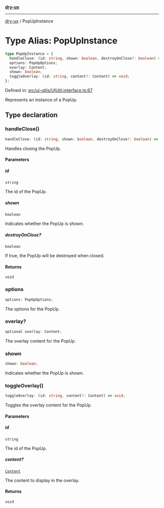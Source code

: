 [**dry-ux**](../README.md)

***

[dry-ux](../globals.md) / PopUpInstance

# Type Alias: PopUpInstance

```ts
type PopUpInstance = {
  handleClose: (id: string, shown: boolean, destroyOnClose?: boolean) => void;
  options: PopUpOptions;
  overlay: Content;
  shown: boolean;
  toggleOverlay: (id: string, content?: Content) => void;
};
```

Defined in: [src/ui-utils/UIUtil.interface.ts:67](https://github.com/navedr/dry-ux/blob/86c22f6b530b5213bb68b86926f9eb34d851fb9f/src/ui-utils/UIUtil.interface.ts#L67)

Represents an instance of a PopUp.

## Type declaration

### handleClose()

```ts
handleClose: (id: string, shown: boolean, destroyOnClose?: boolean) => void;
```

Handles closing the PopUp.

#### Parameters

##### id

`string`

The id of the PopUp.

##### shown

`boolean`

Indicates whether the PopUp is shown.

##### destroyOnClose?

`boolean`

If true, the PopUp will be destroyed when closed.

#### Returns

`void`

### options

```ts
options: PopUpOptions;
```

The options for the PopUp.

### overlay?

```ts
optional overlay: Content;
```

The overlay content for the PopUp.

### shown

```ts
shown: boolean;
```

Indicates whether the PopUp is shown.

### toggleOverlay()

```ts
toggleOverlay: (id: string, content?: Content) => void;
```

Toggles the overlay content for the PopUp.

#### Parameters

##### id

`string`

The id of the PopUp.

##### content?

[`Content`](Content.md)

The content to display in the overlay.

#### Returns

`void`
